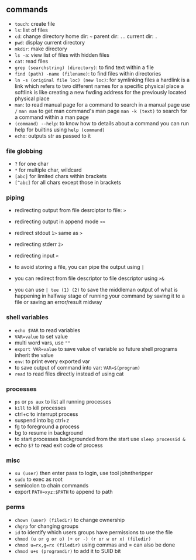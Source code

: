 ## commands
- `touch`: create file
- `ls`: list of files
- `cd`: change directory
	home dir: `~`
	parent dir: `..`
	current dir: `.`
- `pwd`: display current directory
- `mkdir`: make directory
- `ls -a`: view list of files with hidden files
- `cat`: read files
- `grep (searchstring) (directory)`: to find text within a file 
- `find (path) -name (filename)`: to find files within directories
- `ln -s (original file loc) (new loc)`: for symlinking files
	a hardlink is a link which refers to two different names for a specific physical place
	a softlink is like creating a new fwding address for the previously located physical place
- `man`: to read manual page for a command
	to search in a manual page use `/`
	 `man man` to get man command's man page
	 `man -k (text)` to search for a command within a man page
- `(command) --help`: to know how to details about a command
	you can run help for builtins using `help (command)`
- `echo`: outputs str as passed to it

### file globbing
- `?` for one char
- `*` for multiple char, wildcard
- `[abc]` for limited chars within brackets
- `[^abc]` for all chars except those in brackets

### piping
- redirecting output from file desrciptor to file: `>`
- redirecting output in append mode `>>`
- redirect stdout `1>` same as `>`
- redirecting stderr `2>`
- redirecting input `<`

- to avoid storing a file, you can pipe the output using `|`
- you can redirect from file descriptor to file descriptor using `>&`
  
- you can use `| tee (1) (2)` to save the middleman output of what is happening in halfway stage of running your command by saving it to a file or saving an error/result midway

### shell variables
- `echo $VAR` to read variables
- `VAR=value` to set value
- multi word vars, use `""`
- `export VAR=value` to save value of variable so future shell programs inherit the value
- `env`: to print every exported var
- to save output of command into var: `VAR=$(program)`
- `read` to read files directly instead of using cat

### processes
- `ps` or `ps aux` to list all running processes
- `kill` to kill processes
- ctrl+c to interrupt process
- suspend into bg ctrl+z
- fg to foreground a process
- bg to resume in background
- to start processes backgrounded from the start use `sleep processid &`
- echo `$?` to read exit code of process

### misc
- `su (user)` then enter pass to login, use tool johntheripper
- `sudo` to exec as root
- semicolon to chain commands
- export `PATH=xyz:$PATH` to append to path

### perms
- `chown (user) (filedir)` to change ownership
- `chgrp` for changing groups
- `id` to identify which users groups have permissions to use the file
- `chmod (u or g or o) (+ or -) (r or w or x) (filedir)`
- `chmod u=rx,g=rx (filedir)` using commas and = can also be done
- `chmod u+s (programdir)` to add it to SUID bit